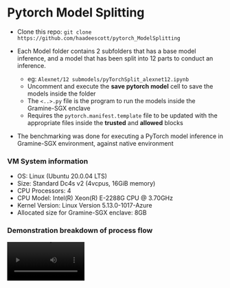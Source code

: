 # Pytorch Model Splitting
* Clone this repo: `git clone https://github.com/haadeescott/pytorch_ModelSplitting `
* Each Model folder contains 2 subfolders that has a base model inference, and a model that has been split into 12 parts to conduct an inference.
   * eg: `Alexnet/12 submodels/pyTorchSplit_alexnet12.ipynb`
   * Uncomment and execute the **save pytorch model** cell to save the models inside the folder
   * The `<..>.py` file is the program to run the models inside the Gramine-SGX enclave
   * Requires the `pytorch.manifest.template` file to be updated with the appropriate files inside the **trusted** and **allowed** blocks

* The benchmarking was done for executing a PyTorch model inference in Gramine-SGX environment, against native environment

### VM System information
- OS: Linux (Ubuntu 20.0.04 LTS)
- Size: Standard Dc4s v2 (4vcpus, 16GiB memory)
- CPU Processors: 4
- CPU Model: Intel(R) Xeon(R) E-2288G CPU @ 3.70GHz
- Kernel Version: Linux Version 5.13.0-1017-Azure
- Allocated size for Gramine-SGX enclave: 8GB

### Demonstration breakdown of process flow
<video src='https://youtu.be/Zuak5Wn50jA' width=180/>
- Encrypt Model
- Encode key with wrapper key -> Secret Key
- Upload Model and Secret Key to SGX Machine
- Decode Secret Key and extract key
- Launch enclave and decrypt model in enclave and execute inference

### Prepare all the pretrained models
Run `python3 dl-pretrained-models.py` to download and save all the pretrained models:
```  
   - Alexnet
   - MobilenetV3 Large
   - MobilenetV3 Small
   - Resnet50
   - Resnet101
   - Squeezenet
   - Vgg16
   - Vgg19 
```
and store them inside the designated folders.

### Guide for Model Splitting
- Requires torchvision to be installed: `` pip3 install torchvision``
- All the model networks has an `AdaptiveAvgPool2d` layer that allows the output to be `Flatten()` and feed into the next layer to complete the inferencing after splitting the model. Without flattening, after splitting the model, the execution of model inference cannot be completed. 
- The extraction of layers for each submodels can be adjusted accordingly, however the `<pyTorchSplit_...>.ipynb` can serve as a template.
- Once all the **model/submodels** have been saved and dowloaded, store them into the appropriate folders to execute inference.

### Prepare environment for inferencing in Gramine-SGX enclave
Follow the instructions and install the SGX SDK and drivers [here](https://github.com/intel/linux-sgx.git). The `pytorch.manifest.template` requires the files to be appended and updated before compiling the program. Change the `sgx.enclave_size = "8G"` to the desired size **(recommended 4G and above)**. In the `sgx.trusted_files` block, include the python program, model, label class text file, and the input image to be inferenced. The `sgx.allowed_files` block should include the results text file for the output.

```

sgx.nonpie_binary = true
sgx.enclave_size = "8G"
sgx.thread_num = 256

sgx.trusted_files = [
  "file:{{ gramine.libos }}",
  "file:{{ entrypoint }}",
  "file:{{ gramine.runtimedir() }}/",
  "file:{{ arch_libdir }}/",
  "file:/usr/{{ arch_libdir }}/",
  "file:{{ python.stdlib }}/",
  "file:{{ python.distlib }}/",
  "file:{{ env.HOME }}/.local/lib/",
  "file:{{ python.get_path('stdlib', vars={'installed_base': '/usr/local'}) }}/",
  "file:pyTorchSplit_alexnet.py",
  "file:classes.txt",
  "file:input.jpg",

  # Pre-trained model saved as a file
  "file:alexnet-pretrained.pt"
  # Uncomment line below if you want to use torchvision.model.alexnet(pretrained=True)
  # "file:{{ env.HOME }}/.cache/torch/checkpoints/alexnet-owt-4df8aa71.pth",
]

sgx.allowed_files = [
  "file:/tmp",
  "file:/etc/apt/apt.conf.d",
  "file:/etc/apt/apt.conf",
  "file:/etc/default/apport",
  "file:/etc/nsswitch.conf",
  "file:/etc/group",
  "file:/etc/passwd",
  "file:/etc/host.conf",
  "file:/etc/hosts",
  "file:/etc/gai.conf",
  "file:/etc/resolv.conf",
  "file:/etc/fstab",
  "file:result_alexnet.txt",
]
```
- Once the `pytorch.manifest.template` file has been updated, compile with SGX and execute the inference: 
```
make SGX=1
gramine-sgx ./pytorch pyTorchSplit_alexnet.py
```

### Results
The results folder contains all the `.csv` files that has the performance results and metrics for each of the model networks. `../plot_Images/` contains all the line charts plotted with the metrics and the benchmarking performances.

